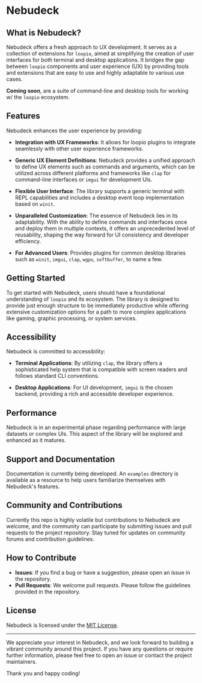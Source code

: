 # Nebudeck

## What is Nebudeck?

Nebudeck offers a fresh approach to UX development. It serves as a collection of extensions for `loopio`, aimed at simplifying the creation of user interfaces for both terminal and desktop applications. It bridges the gap between `loopio` components and user experience (UX) by providing tools and extensions that are easy to use and highly adaptable to various use cases.

**Coming soon**, are a suite of command-line and desktop tools for working w/ the `loopio` ecosystem.

## Features

Nebudeck enhances the user experience by providing:

- **Integration with UX Frameworks**: It allows for loopio plugins to integrate seamlessly with other user experience frameworks.

- **Generic UX Element Definitions**: Nebudeck provides a unified approach to define UX elements such as commands and arguments, which can be utilized across different platforms and frameworks like `clap` for command-line interfaces or `imgui` for development UIs.

- **Flexible User Interface**: The library supports a generic terminal with REPL capabilities and includes a desktop event loop implementation based on `winit`.

- **Unparalleled Customization**: The essence of Nebudeck lies in its adaptability. With the ability to define commands and interfaces once and deploy them in multiple contexts, it offers an unprecedented level of reusability, shaping the way forward for UI consistency and developer efficiency.

- **For Advanced Users**: Provides plugins for common desktop libraries such as `winit`, `imgui`, `clap`, `wgpu`, `softbuffer`, to name a few.

## Getting Started

To get started with Nebudeck, users should have a foundational understanding of `loopio` and its ecosystem. The library is designed to provide just enough structure to be immediately productive while offering extensive customization options for a path to more complex applications like gaming, graphic processing, or system services.

## Accessibility

Nebudeck is committed to accessibility:

- **Terminal Applications**: By utilizing `clap`, the library offers a sophisticated help system that is compatible with screen readers and follows standard CLI conventions.

- **Desktop Applications**: For UI development, `imgui` is the chosen backend, providing a rich and accessible developer experience.

## Performance

Nebudeck is in an experimental phase regarding performance with large datasets or complex UIs. This aspect of the library will be explored and enhanced as it matures.

## Support and Documentation

Documentation is currently being developed. An `examples` directory is available as a resource to help users familiarize themselves with Nebudeck's features.

## Community and Contributions

Currently this repo is highly volatile but contributions to Nebudeck are welcome, and the community can participate by submitting issues and pull requests to the project repository. Stay tuned for updates on community forums and contribution guidelines.

## How to Contribute

- **Issues**: If you find a bug or have a suggestion, please open an issue in the repository.
- **Pull Requests**: We welcome pull requests. Please follow the guidelines provided in the repository.

## License

Nebudeck is licensed under the [MIT License](LICENSE.md).

---

We appreciate your interest in Nebudeck, and we look forward to building a vibrant community around this project. If you have any questions or require further information, please feel free to open an issue or contact the project maintainers.

Thank you and happy coding!
